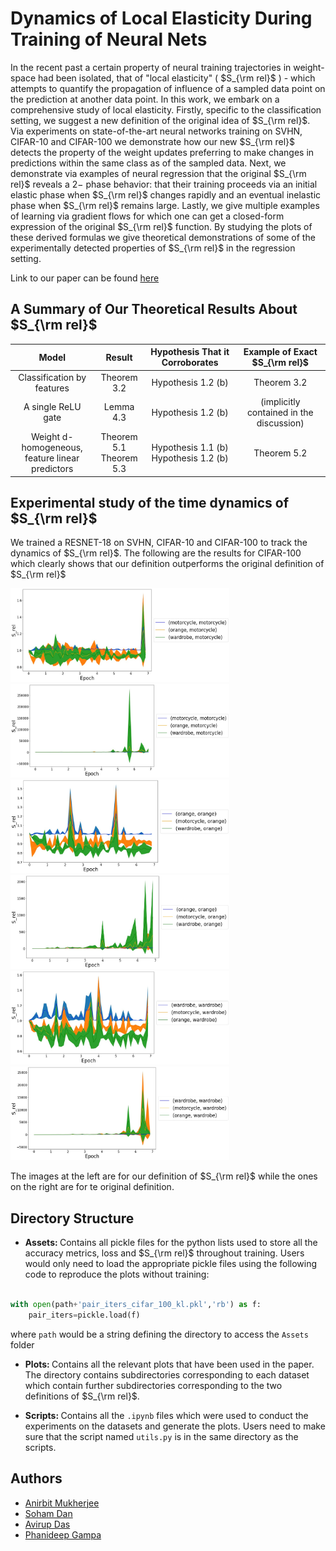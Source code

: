 
# Dynamics of Local Elasticity During Training of Neural Nets 

In the recent past a certain property of neural training trajectories in weight-space had been isolated, that of "local elasticity" ( $S_{\rm rel}$ ) - which attempts to quantify the propagation of influence of a sampled data point on the prediction at another data point. In this work, we embark on a comprehensive study of local elasticity. Firstly, specific to the classification setting, we suggest a new definition of the original idea of $S_{\rm rel}$. Via experiments on state-of-the-art neural networks training on SVHN, CIFAR-10 and CIFAR-100 we demonstrate how our new $S_{\rm rel}$ detects the property of the weight updates preferring to make changes in predictions within the same class as of the sampled data. Next, we demonstrate via examples of neural regression that the original $S_{\rm rel}$ reveals a $2-$ phase behavior: that their training proceeds via an initial elastic phase when $S_{\rm rel}$ changes rapidly and an eventual inelastic phase when $S_{\rm rel}$ remains large.  Lastly, we give multiple examples of learning via gradient flows for which one can get a closed-form expression of the original $S_{\rm rel}$ function. By studying the plots of these derived formulas we give theoretical demonstrations of some of the experimentally detected properties of $S_{\rm rel}$ in the regression setting.

Link to our paper can be found [here](https://arxiv.org/pdf/2111.01166.pdf)

## A Summary of Our Theoretical Results About $S_{\rm rel}$

|                    **Model**                    |        **Result**       |  **Hypothesis That it Corroborates**  |    **Example of Exact $S_{\rm rel}$**    |
|:-----------------------------------------------:|:-----------------------:|:-------------------------------------:|:----------------------------------------:|
|            Classification by features           |       Theorem 3.2       |           Hypothesis 1.2 (b)          |                Theorem 3.2               |
|                A single ReLU gate               |        Lemma 4.3        |           Hypothesis 1.2 (b)          | (implicitly contained in the discussion) |
| Weight d-homogeneous,<br /> feature linear predictors | Theorem 5.1 <br />Theorem 5.3 | Hypothesis 1.1 (b) <br />Hypothesis 1.2 (b) |                Theorem 5.2               |


## Experimental study of the time dynamics of $S_{\rm rel}$

We trained a RESNET-18 on SVHN, CIFAR-10 and CIFAR-100 to track the dynamics of $S_{\rm rel}$. The following are the results for CIFAR-100 which clearly shows that our definition outperforms the original definition of $S_{\rm rel}$

<img src="Plots/CIFAR_100/KL_Div/CIFAR_100_KL_plot1.jpg" width="350" height="150"/> <img src="/Plots/CIFAR_100/SuHe/CIFAR_100_SUHE_plot1.jpg" width="350" height="150"/>
<img src="Plots/CIFAR_100/KL_Div/CIFAR_100_KL_plot2.jpg" width="350" height="150"/> <img src="/Plots/CIFAR_100/SuHe/CIFAR_100_SUHE_plot2.jpg" width="350" height="150"/>
<img src="Plots/CIFAR_100/KL_Div/CIFAR_100_KL_plot3.jpg" width="350" height="150"/> <img src="/Plots/CIFAR_100/SuHe/CIFAR_100_SUHE_plot3.jpg" width="350" height="150"/>

The images at the left are for our definition of $S_{\rm rel}$ while the ones on the right are for te original definition. 

## Directory Structure

- <b> Assets: </b> Contains all pickle files for the python lists used to store all the accuracy metrics, loss and $S_{\rm rel}$ throughout training. Users would only need to load the appropriate pickle files using the following code to reproduce the plots without training:

```python

with open(path+'pair_iters_cifar_100_kl.pkl','rb') as f:
    pair_iters=pickle.load(f)

```
where `path` would be a string defining the directory to access the `Assets` folder

- <b> Plots: </b> Contains all the relevant plots that have been used in the paper. The directory contains subdirectories corresponding to each dataset which contain further subdirectories corresponding to the two definitions of $S_{\rm rel}$.

- <b> Scripts: </b> Contains all the `.ipynb` files which were used to conduct the experiments on the datasets and generate the plots. Users need to make sure that the script named `utils.py` is in the same directory as the scripts.

## Authors

- [Anirbit Mukherjee](https://research.manchester.ac.uk/en/persons/anirbit.mukherjee)
- [Soham Dan](https://sdan2.github.io)
- [Avirup Das](https://github.com/avirupdas55)
- [Phanideep Gampa](https://phanideepgampa.github.io)


